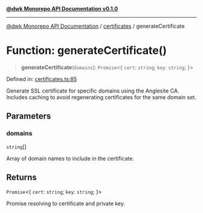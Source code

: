 [**@dwk Monorepo API Documentation v0.1.0**](../../README.md)

---

[@dwk Monorepo API Documentation](../../README.md) / [certificates](../README.md) / generateCertificate

# Function: generateCertificate()

> **generateCertificate**(`domains`): `Promise`\<\{ `cert`: `string`; `key`: `string`; \}\>

Defined in: [certificates.ts:85](https://github.com/Anglesite/anglesite/blob/97bc711271b9559b54e48a9e5995ecc7ba9204f9/anglesite/app/certificates.ts#L85)

Generate SSL certificate for specific domains using the Anglesite CA.
Includes caching to avoid regenerating certificates for the same domain set.

## Parameters

### domains

`string`[]

Array of domain names to include in the certificate.

## Returns

`Promise`\<\{ `cert`: `string`; `key`: `string`; \}\>

Promise resolving to certificate and private key.
